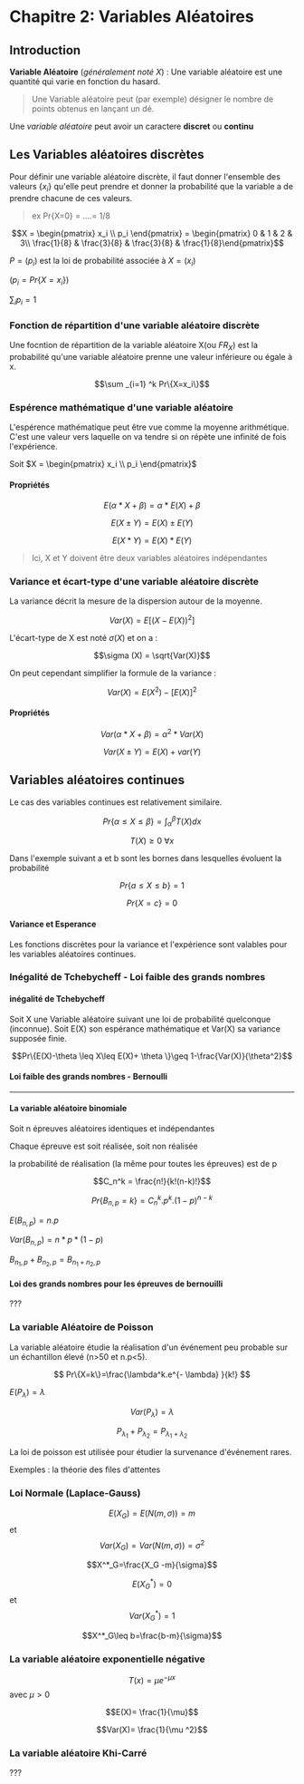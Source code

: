 # Chapitre 2: Variables Aléatoires

## Introduction

**Variable Aléatoire** (*généralement noté X*) : Une variable aléatoire est une quantité qui varie en fonction du hasard.

> Une Variable aléatoire peut (par exemple) désigner le nombre de points obtenus en lançant un dé.

Une *variable aléatoire* peut avoir un caractere **discret** ou **continu**

## Les Variables aléatoires discrètes 

Pour définir une variable aléatoire discrète, il faut donner l'ensemble des valeurs {$x_i$} qu'elle peut prendre et donner la probabilité que la variable a de prendre chacune de ces valeurs. 

> ex Pr{X=0} = ....= 1/8


$$X = \begin{pmatrix} x_i \\ p_i \end{pmatrix} = \begin{pmatrix} 0 & 1 & 2 & 3\\ \frac{1}{8} & \frac{3}{8} & \frac{3}{8} & \frac{1}{8}\end{pmatrix}$$


$P=(p_i)$ est la loi de probabilité associée à $X=(x_i)$

($p_i=Pr\{X=x_i\}$)

$\sum _i p_i = 1$

### Fonction de répartition d'une variable aléatoire discrète

Une focntion de répartition de la variable aléatoire X(ou $FR_X$) est la probabilité qu'une variable aléatoire prenne une valeur inférieure ou égale à x.

$$\sum _{i=1} ^k Pr\{X=x_i\}$$

### Espérence mathématique d'une variable aléatoire

L'espérence mathématique peut être vue comme la moyenne arithmétique. C'est une valeur vers laquelle on va tendre si on répète une infinité de fois l'expérience.

Soit $X = \begin{pmatrix} x_i \\ p_i \end{pmatrix}$

#### Propriétés

$$E(\alpha * X + \beta) = \alpha * E(X) + \beta$$

$$E(X\pm Y) = E(X) \pm E(Y)$$

$$E(X*Y) = E(X) * E(Y)$$

> Ici, X et Y doivent être deux variables aléatoires indépendantes

### Variance et écart-type d'une variable aléatoire discrète

La variance décrit la mesure de la dispersion autour de la moyenne. 

$$Var(X) = E [ (X-E(X))^2 ]$$

L'écart-type de X est noté $\sigma (X)$ et on a : 

$$\sigma (X) = \sqrt{Var(X)}$$

On peut cependant simplifier la formule de la variance : 

$$Var(X) = E(X^2)-[E(X)]^2$$

#### Propriétés

$$Var(\alpha * X + \beta) = \alpha ^2 * Var(X)$$

$$Var(X\pm Y) = E(X) + var(Y)$$

## Variables aléatoires continues

Le cas des variables continues est relativement similaire. 

$$Pr\{\alpha\leq X\leq \beta\}= \int^\beta_\alpha T(X) dx$$

$$T(X)\geq0\ \forall x$$

Dans l'exemple suivant a et b sont les bornes dans lesquelles évoluent la probabilité

$$Pr\{a\leq X \leq b\}= 1$$

$$Pr\{X=c\}=0$$



#### Variance et Esperance

Les fonctions discrètes pour la variance et l'expérience sont valables pour les variables aléatoires continues.



### Inégalité de Tchebycheff - Loi faible des grands nombres

#### inégalité de Tchebycheff

Soit X une Variable aléatoire suivant une loi de probabilité quelconque (inconnue). Soit E(X) son espérance mathématique et Var(X) sa variance supposée finie.

$$Pr\{E(X)-\theta \leq X\leq E(X)+ \theta \}\geq 1-\frac{Var(X)}{\theta^2}$$

#### Loi faible des grands nombres - Bernoulli

---

#### La variable aléatoire binomiale

Soit n épreuves aléatoires identiques et indépendantes

Chaque épreuve est soit réalisée, soit non réalisée

la probabilité de réalisation (la même pour toutes les épreuves) est de p 

$$C_n^k = \frac{n!}{k!(n-k)!}$$

$$Pr\{B_{n,p}=k\}=C^k_n.p^k.(1-p)^{n-k}$$

$E(B_{n,p})= n.p$

$Var(B_{n,p}) = n*p*(1-p)$

$B_{n_1,p}+B_{n_2,p}= B_{n_1+n_2,p}$

#### Loi des grands nombres pour les épreuves de bernouilli

???

### La variable Aléatoire de Poisson

La variable aléatoire étudie la réalisation d'un événement peu probable sur un échantillon élevé (n>50 et n.p<5).

$$ Pr\{X=k\}=\frac{\lambda^k.e^{- \lambda} }{k!} $$

$E(P_\lambda)= \lambda$

$$Var(P_\lambda)=\lambda$$

$$P_{\lambda _{1}}+P_{\lambda _{2}} = P_{\lambda _{1}+\lambda _{2}}$$

La loi de poisson est utilisée pour étudier la survenance d'événement rares. 

Exemples : la théorie des files d'attentes

### Loi Normale (Laplace-Gauss)

$$E(X_G)=E(N(m,\sigma ))=m$$ et $$Var(X_G) = Var(N(m,\sigma))=\sigma ^2$$

$$X^*_G=\frac{X_G -m}{\sigma}$$

$$E(X^*_G)= 0$$ et $$Var(X^*_G)=1$$

$$X^*_G\leq b=\frac{b-m}{\sigma}$$



### La variable aléatoire exponentielle négative

$$T(x)=\mu e^{-\mu x}$$ avec $\mu > 0$

$$E(X)= \frac{1}{\mu}$$

$$Var(X)= \frac{1}{\mu ^2}$$

### La variable aléatoire Khi-Carré 

???

